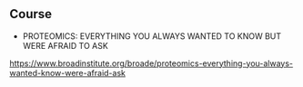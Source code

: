 # 

## Course 

* PROTEOMICS: EVERYTHING YOU ALWAYS WANTED TO KNOW BUT WERE AFRAID TO ASK

https://www.broadinstitute.org/broade/proteomics-everything-you-always-wanted-know-were-afraid-ask

